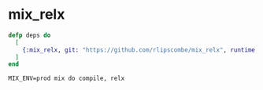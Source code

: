 # mix_relx

```elixir
defp deps do
  [
    {:mix_relx, git: "https://github.com/rlipscombe/mix_relx", runtime: false},
  ]
end
```

```
MIX_ENV=prod mix do compile, relx
```
